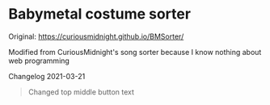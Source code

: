 # Babymetal costume sorter

Original:
https://curiousmidnight.github.io/BMSorter/

Modified from CuriousMidnight's song sorter because I know nothing about web programming

Changelog 2021-03-21
> Changed top middle button text
